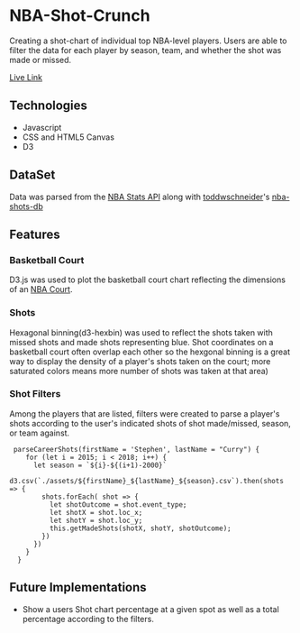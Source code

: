 # NBA-Shot-Crunch

Creating a shot-chart of individual top NBA-level players. Users are able to filter the data for each player by season, team, and whether the shot was made or missed.

[Live Link](https://nba-shot-crunch.herokuapp.com/)

## Technologies

* Javascript
* CSS and HTML5 Canvas
* D3

## DataSet

Data was parsed from the [NBA Stats API](https://stats.nba.com/) along with [toddwschneider](https://github.com/toddwschneider)'s [nba-shots-db](https://github.com/toddwschneider/nba-shots-db)

## Features

### Basketball Court 

D3.js was used to plot the basketball court chart reflecting the dimensions of an [NBA Court](https://en.wikipedia.org/wiki/Basketball_court).

### Shots

Hexagonal binning(d3-hexbin) was used to reflect the shots taken with missed shots and made shots representing blue. Shot coordinates on a basketball court often overlap each other so the hexgonal binning is a great way to display the density of a player's shots taken on the court; more saturated colors means more number of shots was taken at that area)

### Shot Filters

Among the players that are listed, filters were created to parse a player's shots according to the user's indicated shots of shot made/missed, season, or team against.

```
 parseCareerShots(firstName = 'Stephen', lastName = "Curry") {
    for (let i = 2015; i < 2018; i++) {
      let season = `${i}-${(i+1)-2000}`
      d3.csv(`./assets/${firstName}_${lastName}_${season}.csv`).then(shots => {
        shots.forEach( shot => {
          let shotOutcome = shot.event_type;
          let shotX = shot.loc_x;
          let shotY = shot.loc_y;
          this.getMadeShots(shotX, shotY, shotOutcome);
        })
      })
    }
  }
```


## Future Implementations

* Show a users Shot chart percentage at a given spot as well as a total percentage according to the filters.
